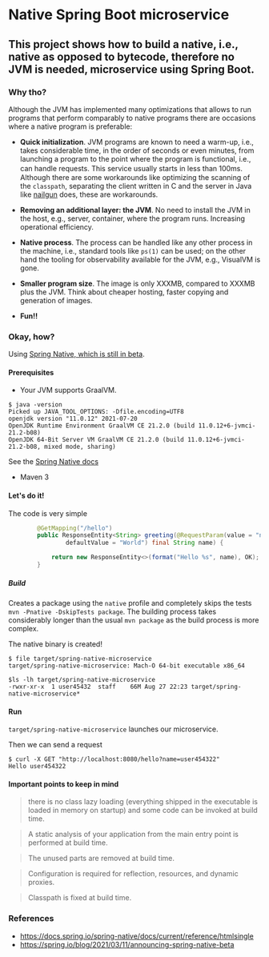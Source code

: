 # Native Spring Boot microservice

## This project shows how to build a native, i.e., native as opposed to bytecode, therefore no JVM is needed, microservice using Spring Boot.

### Why tho?
Although the JVM has implemented many optimizations that allows to run programs that perform comparably to native programs there are occasions where a native program is preferable:

* **Quick initialization**. JVM programs are known to need a warm-up, i.e., takes considerable time, in the order of seconds or even minutes, from launching a program to the point where the program is functional, i.e., can handle requests.  This service usually starts in less than 100ms.　Although there are some workarounds like optimizing the scanning of the `classpath`, separating the client written in C and the server in Java like [nailgun](https://github.com/facebook/nailgun) does, these are workarounds.
  
* **Removing an additional layer: the JVM**. No need to install the JVM in the host, e.g., server, container, where the program runs. Increasing operational efficiency.

* **Native process**. The process can be handled like any other process in the machine, i.e., standard tools like `ps(1)` can be used; on the other hand the tooling for observability available for the JVM, e.g., VisualVM is gone.

* **Smaller program size**. The image is only XXXMB, compared to XXXMB plus the JVM. Think about cheaper hosting, faster copying and generation of images.

* **Fun!!**

### Okay, how?
Using [Spring Native, which is still in beta](https://spring.io/blog/2021/03/11/announcing-spring-native-beta).

#### Prerequisites
* Your JVM supports GraalVM.
```
$ java -version
Picked up JAVA_TOOL_OPTIONS: -Dfile.encoding=UTF8
openjdk version "11.0.12" 2021-07-20
OpenJDK Runtime Environment GraalVM CE 21.2.0 (build 11.0.12+6-jvmci-21.2-b08)
OpenJDK 64-Bit Server VM GraalVM CE 21.2.0 (build 11.0.12+6-jvmci-21.2-b08, mixed mode, sharing)
```
See the [Spring Native docs](https://docs.spring.io/spring-native/docs/current/reference/htmlsingle/#getting-started-native-build-tools)

* Maven 3


#### Let's do it!
The code is very simple
```java
        @GetMapping("/hello")
        public ResponseEntity<String> greeting(@RequestParam(value = "name",
                defaultValue = "World") final String name) {

            return new ResponseEntity<>(format("Hello %s", name), OK);
        }
```

##### Build
Creates a package using the `native` profile and completely skips the tests `mvn -Pnative -DskipTests package`.
The building process takes considerably longer than the usual `mvn package` as the build process is more complex.

The native binary is created!
```
$ file target/spring-native-microservice
target/spring-native-microservice: Mach-O 64-bit executable x86_64
```

```
$ls -lh target/spring-native-microservice
-rwxr-xr-x  1 user45432  staff    66M Aug 27 22:23 target/spring-native-microservice*
```  


#### Run
`target/spring-native-microservice` launches our microservice.


Then we can send a request
```
$ curl -X GET "http://localhost:8080/hello?name=user454322"
Hello user454322
```

#### Important points to keep in mind
> there is no class lazy loading (everything shipped in the executable is loaded in memory on startup) and some code can be invoked at build time.

> A static analysis of your application from the main entry point is performed at build time.

> The unused parts are removed at build time.

> Configuration is required for reflection, resources, and dynamic proxies.

> Classpath is fixed at build time.

### References
* https://docs.spring.io/spring-native/docs/current/reference/htmlsingle
* https://spring.io/blog/2021/03/11/announcing-spring-native-beta
